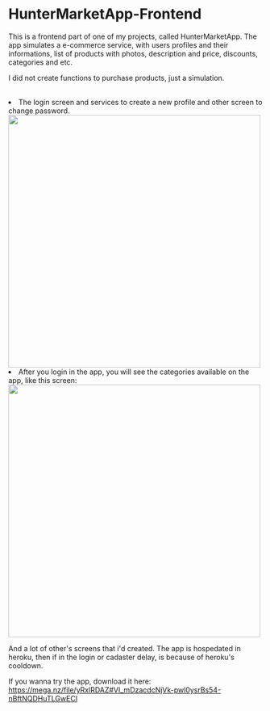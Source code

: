# HunterMarketApp-Frontend
This is a frontend part of one of my projects, called HunterMarketApp. The app simulates a e-commerce service, with users profiles and their informations, list of products with photos, description and price, discounts, categories and etc.

I did not create functions to purchase products, just a simulation.
<br>
<br>
<li>The login screen and services to create a new profile and other screen to change password.</li>
<img src="https://hunterus.s3-sa-east-1.amazonaws.com/passlogin.jpeg" height="500px"/>

<li>After you login in the app, you will see the categories available on the app, like this screen:</i>
<img src="https://hunterus.s3-sa-east-1.amazonaws.com/categories.jpeg" height="500px"/>

And a lot of other's screens that i'd created. The app is hospedated in heroku, then if in the login or cadaster delay, is because of heroku's cooldown. 

If you wanna try the app, download it here: https://mega.nz/file/yRxlRDAZ#VI_mDzacdcNjVk-pwl0ysrBs54-nBftNQDHuTLGwECI
